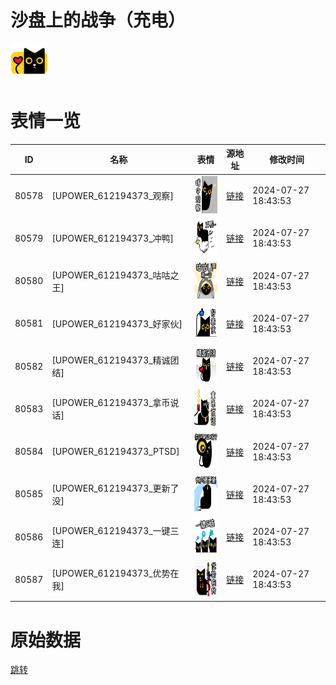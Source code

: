 # 沙盘上的战争（充电）

<img src="./cover.png" height="60" alt="cover" />

# 表情一览

|ID|名称|表情|源地址|修改时间|
|----|----|----|----|----|
|80578|[UPOWER_612194373_观察]|<img src="./pic/080578_%5BUPOWER_612194373_观察%5D.png" height="60" alt="观察"/>|[链接](http://i0.hdslb.com/bfs/garb/295b83eaa6c673be054c39c19056fb67e626d59d.png)|2024-07-27 18:43:53|
|80579|[UPOWER_612194373_冲鸭]|<img src="./pic/080579_%5BUPOWER_612194373_冲鸭%5D.png" height="60" alt="冲鸭"/>|[链接](http://i0.hdslb.com/bfs/garb/c18a20c52c0af1268fe8e20d6ddacf28929d5c0e.png)|2024-07-27 18:43:53|
|80580|[UPOWER_612194373_咕咕之王]|<img src="./pic/080580_%5BUPOWER_612194373_咕咕之王%5D.png" height="60" alt="咕咕之王"/>|[链接](http://i0.hdslb.com/bfs/garb/feb95cfc2ec0d09c7be2d2b6846f6e4c9415830d.png)|2024-07-27 18:43:53|
|80581|[UPOWER_612194373_好家伙]|<img src="./pic/080581_%5BUPOWER_612194373_好家伙%5D.png" height="60" alt="好家伙"/>|[链接](http://i0.hdslb.com/bfs/garb/68a900cefaae76c433feeac5ab592654e0f13755.png)|2024-07-27 18:43:53|
|80582|[UPOWER_612194373_精诚团结]|<img src="./pic/080582_%5BUPOWER_612194373_精诚团结%5D.png" height="60" alt="精诚团结"/>|[链接](http://i0.hdslb.com/bfs/garb/05f796a00cd8dff470dcbfd2b84f84fc9dc66778.png)|2024-07-27 18:43:53|
|80583|[UPOWER_612194373_拿币说话]|<img src="./pic/080583_%5BUPOWER_612194373_拿币说话%5D.png" height="60" alt="拿币说话"/>|[链接](http://i0.hdslb.com/bfs/garb/d67a8e5528b7a84562ddf0e23ccb28ef5c167c8b.png)|2024-07-27 18:43:53|
|80584|[UPOWER_612194373_PTSD]|<img src="./pic/080584_%5BUPOWER_612194373_PTSD%5D.png" height="60" alt="PTSD"/>|[链接](http://i0.hdslb.com/bfs/garb/30968f9412d9bfff4ca9ddc33796cc6eda82f22e.png)|2024-07-27 18:43:53|
|80585|[UPOWER_612194373_更新了没]|<img src="./pic/080585_%5BUPOWER_612194373_更新了没%5D.png" height="60" alt="更新了没"/>|[链接](http://i0.hdslb.com/bfs/garb/d9b29fa03370866c2f096bee0010b59eed96372c.png)|2024-07-27 18:43:53|
|80586|[UPOWER_612194373_一键三连]|<img src="./pic/080586_%5BUPOWER_612194373_一键三连%5D.png" height="60" alt="一键三连"/>|[链接](http://i0.hdslb.com/bfs/garb/60eb9c6cc76cd3081cbead4a9ca4f3f587b3697a.png)|2024-07-27 18:43:53|
|80587|[UPOWER_612194373_优势在我]|<img src="./pic/080587_%5BUPOWER_612194373_优势在我%5D.png" height="60" alt="优势在我"/>|[链接](http://i0.hdslb.com/bfs/garb/0d448ea90c2fe71ec0e3aeadcd8037596dc0a0ed.png)|2024-07-27 18:43:53|

# 原始数据

[跳转](./raw.json)

